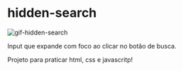 # hidden-search

![gif-hidden-search](https://user-images.githubusercontent.com/82619418/135904238-9d6998a9-e20c-4a05-b46e-8e3556248597.gif)

Input que expande com foco ao clicar no botão de busca.

Projeto para praticar html, css e javascritp!
